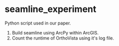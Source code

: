 # seamline_experiment
Python script used in our paper.
1. Build seamline using ArcPy within ArcGIS.
2. Count the runtime of OrthoVista using it's log file.
